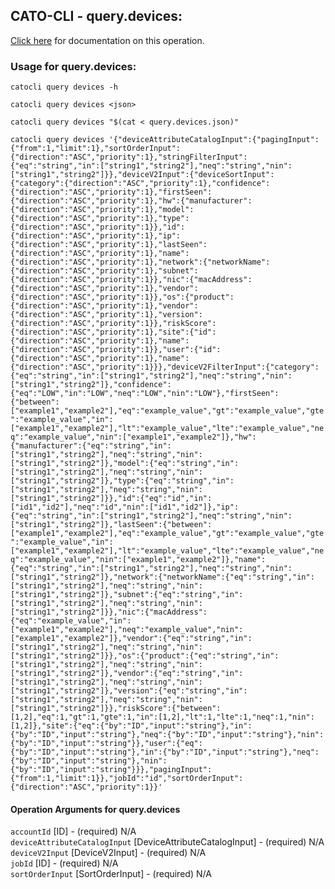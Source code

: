 
## CATO-CLI - query.devices:
[Click here](https://api.catonetworks.com/documentation/#query-query.devices) for documentation on this operation.

### Usage for query.devices:

`catocli query devices -h`

`catocli query devices <json>`

`catocli query devices "$(cat < query.devices.json)"`

`catocli query devices '{"deviceAttributeCatalogInput":{"pagingInput":{"from":1,"limit":1},"sortOrderInput":{"direction":"ASC","priority":1},"stringFilterInput":{"eq":"string","in":["string1","string2"],"neq":"string","nin":["string1","string2"]}},"deviceV2Input":{"deviceSortInput":{"category":{"direction":"ASC","priority":1},"confidence":{"direction":"ASC","priority":1},"firstSeen":{"direction":"ASC","priority":1},"hw":{"manufacturer":{"direction":"ASC","priority":1},"model":{"direction":"ASC","priority":1},"type":{"direction":"ASC","priority":1}},"id":{"direction":"ASC","priority":1},"ip":{"direction":"ASC","priority":1},"lastSeen":{"direction":"ASC","priority":1},"name":{"direction":"ASC","priority":1},"network":{"networkName":{"direction":"ASC","priority":1},"subnet":{"direction":"ASC","priority":1}},"nic":{"macAddress":{"direction":"ASC","priority":1},"vendor":{"direction":"ASC","priority":1}},"os":{"product":{"direction":"ASC","priority":1},"vendor":{"direction":"ASC","priority":1},"version":{"direction":"ASC","priority":1}},"riskScore":{"direction":"ASC","priority":1},"site":{"id":{"direction":"ASC","priority":1},"name":{"direction":"ASC","priority":1}},"user":{"id":{"direction":"ASC","priority":1},"name":{"direction":"ASC","priority":1}}},"deviceV2FilterInput":{"category":{"eq":"string","in":["string1","string2"],"neq":"string","nin":["string1","string2"]},"confidence":{"eq":"LOW","in":"LOW","neq":"LOW","nin":"LOW"},"firstSeen":{"between":["example1","example2"],"eq":"example_value","gt":"example_value","gte":"example_value","in":["example1","example2"],"lt":"example_value","lte":"example_value","neq":"example_value","nin":["example1","example2"]},"hw":{"manufacturer":{"eq":"string","in":["string1","string2"],"neq":"string","nin":["string1","string2"]},"model":{"eq":"string","in":["string1","string2"],"neq":"string","nin":["string1","string2"]},"type":{"eq":"string","in":["string1","string2"],"neq":"string","nin":["string1","string2"]}},"id":{"eq":"id","in":["id1","id2"],"neq":"id","nin":["id1","id2"]},"ip":{"eq":"string","in":["string1","string2"],"neq":"string","nin":["string1","string2"]},"lastSeen":{"between":["example1","example2"],"eq":"example_value","gt":"example_value","gte":"example_value","in":["example1","example2"],"lt":"example_value","lte":"example_value","neq":"example_value","nin":["example1","example2"]},"name":{"eq":"string","in":["string1","string2"],"neq":"string","nin":["string1","string2"]},"network":{"networkName":{"eq":"string","in":["string1","string2"],"neq":"string","nin":["string1","string2"]},"subnet":{"eq":"string","in":["string1","string2"],"neq":"string","nin":["string1","string2"]}},"nic":{"macAddress":{"eq":"example_value","in":["example1","example2"],"neq":"example_value","nin":["example1","example2"]},"vendor":{"eq":"string","in":["string1","string2"],"neq":"string","nin":["string1","string2"]}},"os":{"product":{"eq":"string","in":["string1","string2"],"neq":"string","nin":["string1","string2"]},"vendor":{"eq":"string","in":["string1","string2"],"neq":"string","nin":["string1","string2"]},"version":{"eq":"string","in":["string1","string2"],"neq":"string","nin":["string1","string2"]}},"riskScore":{"between":[1,2],"eq":1,"gt":1,"gte":1,"in":[1,2],"lt":1,"lte":1,"neq":1,"nin":[1,2]},"site":{"eq":{"by":"ID","input":"string"},"in":{"by":"ID","input":"string"},"neq":{"by":"ID","input":"string"},"nin":{"by":"ID","input":"string"}},"user":{"eq":{"by":"ID","input":"string"},"in":{"by":"ID","input":"string"},"neq":{"by":"ID","input":"string"},"nin":{"by":"ID","input":"string"}}},"pagingInput":{"from":1,"limit":1}},"jobId":"id","sortOrderInput":{"direction":"ASC","priority":1}}'`


#### Operation Arguments for query.devices ####

`accountId` [ID] - (required) N/A    
`deviceAttributeCatalogInput` [DeviceAttributeCatalogInput] - (required) N/A    
`deviceV2Input` [DeviceV2Input] - (required) N/A    
`jobId` [ID] - (required) N/A    
`sortOrderInput` [SortOrderInput] - (required) N/A    
